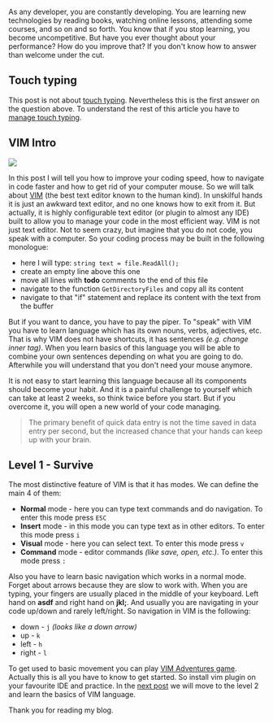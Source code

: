 As any developer, you are constantly developing. You are learning new technologies by reading books, watching online lessons, attending some courses, and so on and so forth. You know that if you stop learning, you become uncompetitive. But have you ever thought about your performance? How do you improve that? If you don't know how to answer than welcome under the cut.

<!--more-->

## Touch typing
This post is not about [touch typing](https://en.wikipedia.org/wiki/Touch_typing). Nevertheless this is the first answer on the question above. To understand the rest of this article you have to [manage touch typing](https://timetocode.wordpress.com/2016/06/09/touch-typing/).

## VIM Intro
![](https://timetocode.files.wordpress.com/2016/05/vim.png?w=680)

In this post I will tell you how to improve your coding speed, how to navigate in code faster and how to get rid of your computer mouse. So we will talk about [VIM](http://www.vim.org/about.php) (the best text editor known to the human kind). In unskilful hands it is just an awkward text editor, and no one knows how to exit from it. But actually, it is highly configurable text editor (or plugin to almost any IDE) built to allow you to manage your code in the most efficient way. VIM is not just text editor. Not to seem crazy, but imagine that you do not code, you speak with a computer. So your coding process may be built in the following monologue:

* here I will type: `string text = file.ReadAll();`
* create an empty line above this one
* move all lines with **todo** comments to the end of this file
* navigate to the function `GetDirectoryFiles` and copy all its content
* navigate to that "if" statement and replace its content with the text from the buffer

But if you want to dance, you have to pay the piper. To "speak" with VIM you have to learn language which has its own nouns, verbs, adjectives, etc. That is why VIM does not have shortcuts, it has sentences *(e.g. change inner tag)*. When you learn basics of this language you will be able to combine your own sentences depending on what you are going to do. Afterwhile you will understand that you don't need your mouse anymore. 

It is not easy to start learning this language because all its components should become your habit. And it is a painful challenge to yourself which can take at least 2 weeks, so think twice before you start. But if you overcome it, you will open a new world of your code managing.

> The primary benefit of quick data entry is not the time saved in data entry per second, but the increased chance that your hands can keep up with your brain. 

## Level 1 - Survive
The most distinctive feature of VIM is that it has modes. We can define the main 4 of them:

* **Normal** mode - here you can type text commands and do navigation. To enter this mode press `ESC`
* **Insert** mode - in this mode you can type text as in other editors. To enter this mode press `i`
* **Visual** mode - here you can select text. To enter this mode press `v`
* **Command** mode - editor commands *(like save, open, etc.)*. To enter this mode press `:`

Also you have to learn basic navigation which works in a normal mode. Forget about arrows because they are slow to work with. When you are typing, your fingers are usually placed in the middle of your keyboard. Left hand on **asdf** and right hand on **jkl;**. And usually you are navigating in your code up/down and rarely left/right. So navigation in VIM is the following:

* down - `j` *(looks like a down arrow)*
* up - `k`
* left - `h`
* right - `l`

To get used to basic movement you can play [VIM Adventures game](http://vim-adventures.com/). Actually this is all you have to know to get started. So install vim plugin on your favourite IDE and practice. In the [next post](https://timetocode.wordpress.com/2016/05/20/vim-for-beginners-part-2/) we will move to the level 2 and learn the basics of VIM language. 

Thank you for reading my blog. 
